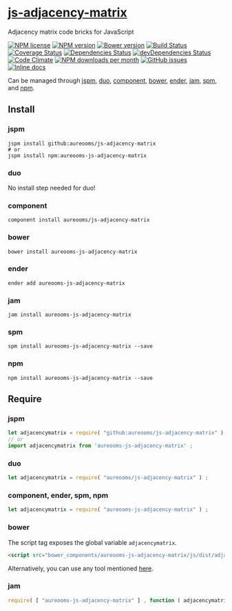 [js-adjacency-matrix](http://aureooms.github.io/js-adjacency-matrix)
==

Adjacency matrix code bricks for JavaScript

[![NPM license](http://img.shields.io/npm/l/aureooms-js-adjacency-matrix.svg?style=flat)](https://raw.githubusercontent.com/aureooms/js-adjacency-matrix/master/LICENSE)
[![NPM version](http://img.shields.io/npm/v/aureooms-js-adjacency-matrix.svg?style=flat)](https://www.npmjs.org/package/aureooms-js-adjacency-matrix)
[![Bower version](http://img.shields.io/bower/v/aureooms-js-adjacency-matrix.svg?style=flat)](http://bower.io/search/?q=aureooms-js-adjacency-matrix)
[![Build Status](http://img.shields.io/travis/aureooms/js-adjacency-matrix.svg?style=flat)](https://travis-ci.org/aureooms/js-adjacency-matrix)
[![Coverage Status](http://img.shields.io/coveralls/aureooms/js-adjacency-matrix.svg?style=flat)](https://coveralls.io/r/aureooms/js-adjacency-matrix)
[![Dependencies Status](http://img.shields.io/david/aureooms/js-adjacency-matrix.svg?style=flat)](https://david-dm.org/aureooms/js-adjacency-matrix#info=dependencies)
[![devDependencies Status](http://img.shields.io/david/dev/aureooms/js-adjacency-matrix.svg?style=flat)](https://david-dm.org/aureooms/js-adjacency-matrix#info=devDependencies)
[![Code Climate](http://img.shields.io/codeclimate/github/aureooms/js-adjacency-matrix.svg?style=flat)](https://codeclimate.com/github/aureooms/js-adjacency-matrix)
[![NPM downloads per month](http://img.shields.io/npm/dm/aureooms-js-adjacency-matrix.svg?style=flat)](https://www.npmjs.org/package/aureooms-js-adjacency-matrix)
[![GitHub issues](http://img.shields.io/github/issues/aureooms/js-adjacency-matrix.svg?style=flat)](https://github.com/aureooms/js-adjacency-matrix/issues)
[![Inline docs](http://inch-ci.org/github/aureooms/js-adjacency-matrix.svg?branch=master&style=shields)](http://inch-ci.org/github/aureooms/js-adjacency-matrix)

Can be managed through [jspm](https://github.com/jspm/jspm-cli),
[duo](https://github.com/duojs/duo),
[component](https://github.com/componentjs/component),
[bower](https://github.com/bower/bower),
[ender](https://github.com/ender-js/Ender),
[jam](https://github.com/caolan/jam),
[spm](https://github.com/spmjs/spm),
and [npm](https://github.com/npm/npm).

## Install

### jspm
```terminal
jspm install github:aureooms/js-adjacency-matrix
# or
jspm install npm:aureooms-js-adjacency-matrix
```
### duo
No install step needed for duo!

### component
```terminal
component install aureooms/js-adjacency-matrix
```

### bower
```terminal
bower install aureooms-js-adjacency-matrix
```

### ender
```terminal
ender add aureooms-js-adjacency-matrix
```

### jam
```terminal
jam install aureooms-js-adjacency-matrix
```

### spm
```terminal
spm install aureooms-js-adjacency-matrix --save
```

### npm
```terminal
npm install aureooms-js-adjacency-matrix --save
```

## Require
### jspm
```js
let adjacencymatrix = require( "github:aureooms/js-adjacency-matrix" ) ;
// or
import adjacencymatrix from 'aureooms-js-adjacency-matrix' ;
```
### duo
```js
let adjacencymatrix = require( "aureooms/js-adjacency-matrix" ) ;
```

### component, ender, spm, npm
```js
let adjacencymatrix = require( "aureooms-js-adjacency-matrix" ) ;
```

### bower
The script tag exposes the global variable `adjacencymatrix`.
```html
<script src="bower_components/aureooms-js-adjacency-matrix/js/dist/adjacency-matrix.min.js"></script>
```
Alternatively, you can use any tool mentioned [here](http://bower.io/docs/tools/).

### jam
```js
require( [ "aureooms-js-adjacency-matrix" ] , function ( adjacencymatrix ) { ... } ) ;
```